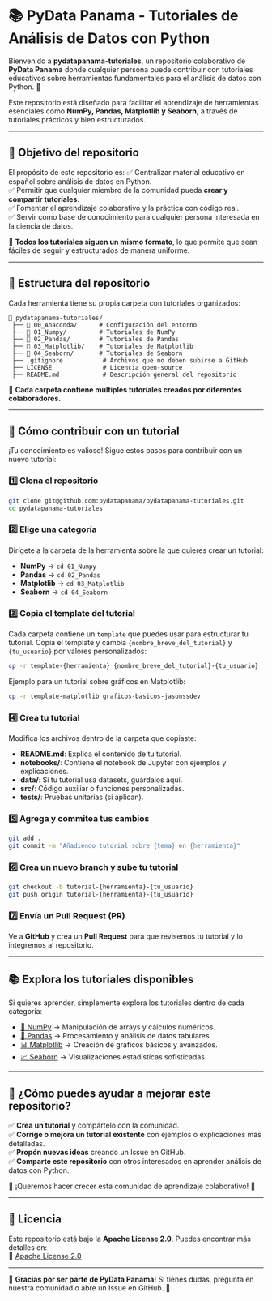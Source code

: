 # 📚 PyData Panama - Tutoriales de Análisis de Datos con Python

Bienvenido a **pydatapanama-tutoriales**, un repositorio colaborativo de **PyData Panama** donde cualquier persona puede contribuir con tutoriales educativos sobre herramientas fundamentales para el análisis de datos con Python. 🚀

Este repositorio está diseñado para facilitar el aprendizaje de herramientas esenciales como **NumPy, Pandas, Matplotlib y Seaborn**, a través de tutoriales prácticos y bien estructurados.

---

## 🎯 **Objetivo del repositorio**
El propósito de este repositorio es:
✅ Centralizar material educativo en español sobre análisis de datos en Python.  
✅ Permitir que cualquier miembro de la comunidad pueda **crear y compartir tutoriales**.  
✅ Fomentar el aprendizaje colaborativo y la práctica con código real.  
✅ Servir como base de conocimiento para cualquier persona interesada en la ciencia de datos.  

📌 **Todos los tutoriales siguen un mismo formato**, lo que permite que sean fáciles de seguir y estructurados de manera uniforme.

---

## 📂 **Estructura del repositorio**
Cada herramienta tiene su propia carpeta con tutoriales organizados:
```plaintext
📂 pydatapanama-tutoriales/
 ├── 📂 00_Anaconda/      # Configuración del entorno
 ├── 📂 01_Numpy/         # Tutoriales de NumPy
 ├── 📂 02_Pandas/        # Tutoriales de Pandas
 ├── 📂 03_Matplotlib/    # Tutoriales de Matplotlib
 ├── 📂 04_Seaborn/       # Tutoriales de Seaborn
 ├── .gitignore           # Archivos que no deben subirse a GitHub
 ├── LICENSE              # Licencia open-source
 ├── README.md            # Descripción general del repositorio
```
📌 **Cada carpeta contiene múltiples tutoriales creados por diferentes colaboradores.**

---

## 🤝 **Cómo contribuir con un tutorial**
¡Tu conocimiento es valioso! Sigue estos pasos para contribuir con un nuevo tutorial:

### 1️⃣ **Clona el repositorio**
```bash
git clone git@github.com:pydatapanama/pydatapanama-tutoriales.git
cd pydatapanama-tutoriales
```

### 2️⃣ **Elige una categoría**
Dirígete a la carpeta de la herramienta sobre la que quieres crear un tutorial:
- **NumPy** → `cd 01_Numpy`
- **Pandas** → `cd 02_Pandas`
- **Matplotlib** → `cd 03_Matplotlib`
- **Seaborn** → `cd 04_Seaborn`

### 3️⃣ **Copia el template del tutorial**
Cada carpeta contiene un `template` que puedes usar para estructurar tu tutorial. Copia el template y cambia `{nombre_breve_del_tutorial}` y `{tu_usuario}` por valores personalizados:

```bash
cp -r template-{herramienta} {nombre_breve_del_tutorial}-{tu_usuario}
```

Ejemplo para un tutorial sobre gráficos en Matplotlib:
```bash
cp -r template-matplotlib graficos-basicos-jasonssdev
```

### 4️⃣ **Crea tu tutorial**
Modifica los archivos dentro de la carpeta que copiaste:
- **README.md**: Explica el contenido de tu tutorial.
- **notebooks/**: Contiene el notebook de Jupyter con ejemplos y explicaciones.
- **data/**: Si tu tutorial usa datasets, guárdalos aquí.
- **src/**: Código auxiliar o funciones personalizadas.
- **tests/**: Pruebas unitarias (si aplican).

### 5️⃣ **Agrega y commitea tus cambios**
```bash
git add .
git commit -m "Añadiendo tutorial sobre {tema} en {herramienta}"
```

### 6️⃣ **Crea un nuevo branch y sube tu tutorial**
```bash
git checkout -b tutorial-{herramienta}-{tu_usuario}
git push origin tutorial-{herramienta}-{tu_usuario}
```

### 7️⃣ **Envía un Pull Request (PR)**
Ve a **GitHub** y crea un **Pull Request** para que revisemos tu tutorial y lo integremos al repositorio.

---

## 📚 **Explora los tutoriales disponibles**
Si quieres aprender, simplemente explora los tutoriales dentro de cada categoría:
- [🔢 NumPy](01_Numpy/) → Manipulación de arrays y cálculos numéricos.
- [📝 Pandas](02_Pandas/) → Procesamiento y análisis de datos tabulares.
- [📊 Matplotlib](03_Matplotlib/) → Creación de gráficos básicos y avanzados.
- [📈 Seaborn](04_Seaborn/) → Visualizaciones estadísticas sofisticadas.

---

## 🌟 **¿Cómo puedes ayudar a mejorar este repositorio?**
✅ **Crea un tutorial** y compártelo con la comunidad.  
✅ **Corrige o mejora un tutorial existente** con ejemplos o explicaciones más detalladas.  
✅ **Propón nuevas ideas** creando un Issue en GitHub.  
✅ **Comparte este repositorio** con otros interesados en aprender análisis de datos con Python.  

📢 ¡Queremos hacer crecer esta comunidad de aprendizaje colaborativo! 🚀

---

## 📜 **Licencia**
Este repositorio está bajo la **Apache License 2.0**. Puedes encontrar más detalles en:  
📌 [Apache License 2.0](http://www.apache.org/licenses/)

---

🚀 **Gracias por ser parte de PyData Panama!** Si tienes dudas, pregunta en nuestra comunidad o abre un Issue en GitHub. 🎯

